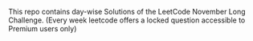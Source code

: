This repo contains day-wise Solutions of the LeetCode November Long Challenge. 
(Every week leetcode offers a locked question accessible to Premium users only)
